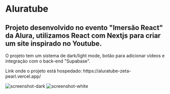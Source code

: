 <h1>Aluratube</h1>

<h2>Projeto desenvolvido no evento "Imersão React" da Alura, utilizamos React com Nextjs para criar um site inspirado no Youtube.</h2>

<p>O projeto tem um sistema de dark/light mode, botão para adicionar vídeos e integração com o back-end "Supabase".</p>

<p>Link onde o projeto está hospedado: https://aluratube-zeta-pearl.vercel.app/</p>


![screenshot-dark](https://user-images.githubusercontent.com/97999133/204936899-451f85b3-d04f-411b-a502-f65aeacdef39.png)
![screenshot-white](https://user-images.githubusercontent.com/97999133/204936903-d821b472-112b-4320-903e-74faf6e77b49.png)
